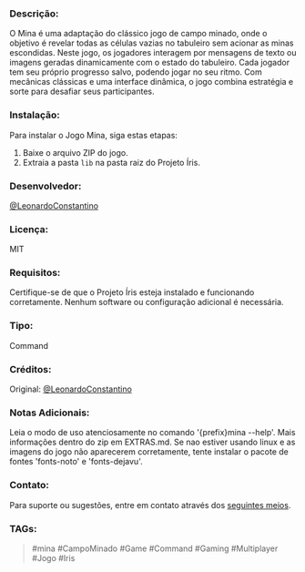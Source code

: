 ### **Descrição:**
O Mina é uma adaptação do clássico jogo de campo minado, onde o objetivo é revelar todas as células vazias no tabuleiro sem acionar as minas escondidas. Neste jogo, os jogadores interagem por mensagens de texto ou imagens geradas dinamicamente com o estado do tabuleiro. Cada jogador tem seu próprio progresso salvo, podendo jogar no seu ritmo. Com mecânicas clássicas e uma interface dinâmica, o jogo combina estratégia e sorte para desafiar seus participantes.

### **Instalação:**
Para instalar o Jogo Mina, siga estas etapas:
1. Baixe o arquivo ZIP do jogo.
2. Extraia a pasta `lib` na pasta raiz do Projeto Íris.

### **Desenvolvedor:**
[@LeonardoConstantino](https://github.com/LeonardoConstantino)

### **Licença:**
MIT

### **Requisitos:**
Certifique-se de que o Projeto Íris esteja instalado e funcionando corretamente. Nenhum software ou configuração adicional é necessária.

### **Tipo:**
Command

### **Créditos:**
Original: [@LeonardoConstantino](https://github.com/LeonardoConstantino)

### **Notas Adicionais:**
Leia o modo de uso atenciosamente no comando '{prefix}mina --help'. Mais informações dentro do zip em EXTRAS.md. Se nao estiver usando linux e as imagens do jogo não aparecerem corretamente, tente instalar o pacote de fontes 'fonts-noto' e 'fonts-dejavu'.

### **Contato:**
Para suporte ou sugestões, entre em contato através dos [seguintes meios](https://github.com/LeonardoConstantino#-como-me-encontrar).

### **TAGs:**
> #mina #CampoMinado #Game #Command #Gaming #Multiplayer #Jogo #Iris